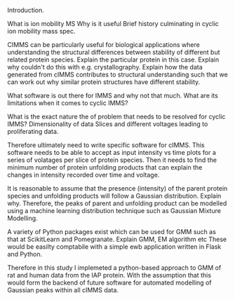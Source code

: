 Introduction. 

What is ion mobility MS
Why is it useful
Brief history culminating in cyclic ion mobility mass spec.

CIMMS can be particularly useful for biological applications where understanding the structural differences between stability of different but related protein species.
Explain the particular protein in this case. 
Explain why couldn't do this with e.g. crystallography.
Explain how the data generated from cIMMS contributes to structural understanding such that we can work out why similar protein structures have different stability. 

What software is out there for IMMS and why not that much.
What are its limitations when it comes to cyclic IMMS?

What is the exact nature the of problem that needs to be resolved for cyclic IMMS?
Dimensionality of data
Slices and different voltages leading to proliferating data.

Therefore ultimately need to write specific software for cIMMS.
This software needs to be able to accept as input intensity vs time plots for a series of volatages per slice of protein species.
Then it needs to find the minimum number of protein unfolding products that can explain the changes in intensity recorded over time and voltage. 

It is reasonable to assume that the presence (intensity) of the parent protein species and unfolding products will follow a Gaussian distribution. 
Explain why.
Therefore, the peaks of parent and unfolding product can be modelled using a machine learning distribution technique such as Gaussian Mixture Modelling. 

A variety of Python packages exist which can be used for GMM such as that at ScikitLearn and Pomegranate. Explain GMM, EM algorithm etc 
These would be easilty comptabile with a simple ewb application written in Flask and Python. 

Therefore in this study I implemeted a python-based approach to GMM of rat and human data from the IAP protein.
With the assumption that this would form the backend of future software for automated modelling of Gaussian peaks within all cIMMS data. 

